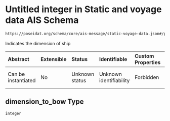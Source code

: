 # Untitled integer in Static and voyage data AIS Schema

```txt
https://poseidat.org/schema/core/ais-message/static-voyage-data.json#/properties/dimension_to_bow
```

Indicates the dimension of ship

| Abstract            | Extensible | Status         | Identifiable            | Custom Properties | Additional Properties | Access Restrictions | Defined In                                                                                          |
| :------------------ | :--------- | :------------- | :---------------------- | :---------------- | :-------------------- | :------------------ | :-------------------------------------------------------------------------------------------------- |
| Can be instantiated | No         | Unknown status | Unknown identifiability | Forbidden         | Allowed               | none                | [static-voyage-data.json*](schemas/core/ais-message/static-voyage-data.json "open original schema") |

## dimension_to_bow Type

`integer`
